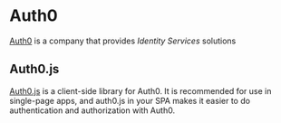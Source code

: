 # Auth0 

[Auth0](https://auth0.com/) is a company that provides *Identity Services* solutions

## Auth0.js 

[Auth0.js](https://auth0.com/docs/libraries/auth0js/v9) is a client-side library for Auth0. It is recommended for use in single-page apps, and auth0.js in your SPA makes it easier to do authentication and authorization with Auth0. 

